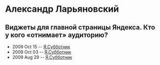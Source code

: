 # Александр Ларьяновский

## Виджеты для главной страницы Яндекса. Кто у кого «отнимает» аудиторию?
- 2009 Oct 15 -- [Я.Субботник](https://events.yandex.ru/lib/talks/767/)    
- 2009 Oct 03 -- [Я.Субботник](https://events.yandex.ru/lib/talks/754/)    
- 2009 Aug 29 -- [Я.Субботник](https://events.yandex.ru/lib/talks/739/)    
